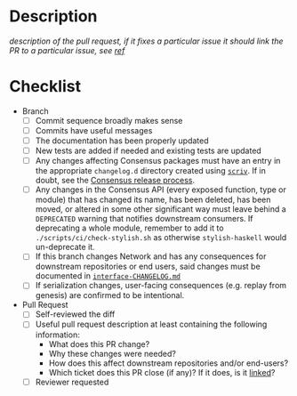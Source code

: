 # Description

<!-- CI flakiness -- delete this before opening a PR

Sadly, some CI checks are currently flaky. Right now, this includes:

 - GH Actions Windows job sometimes run out of memory

 - The tests in WallClock.delay* can fail under load (quite rarely), see #3894

 - The "Subscription.Resolve Subscribe (IO)" test sometimes fails

 - ThreadNet tests that involve two eras might fail with a node failing to pipeline, see #4285

If you encounter one of these, try restarting the job to see if the failure vanishes. If it does not or when in doubt, consider posting in the #network or #consensus channels on Slack.
-->

_description of the pull request, if it fixes a particular issue it should link the PR to a particular issue, see [ref](https://docs.github.com/en/issues/tracking-your-work-with-issues/linking-a-pull-request-to-an-issue#linking-a-pull-request-to-an-issue-using-a-keyword=)_

# Checklist

- Branch
    - [ ] Commit sequence broadly makes sense
    - [ ] Commits have useful messages
    - [ ] The documentation has been properly updated
    - [ ] New tests are added if needed and existing tests are updated
    - [ ] Any changes affecting Consensus packages must have an entry in the appropriate `changelog.d` directory created using [`scriv`](https://github.com/input-output-hk/scriv). If in doubt, see the [Consensus release process](../ouroboros-consensus/docs/ReleaseProcess.md).
    - [ ] Any changes in the Consensus API (every exposed function, type or module) that has changed its name, has been deleted, has been moved, or altered in some other significant way must leave behind a `DEPRECATED` warning that notifies downstream consumers. If deprecating a whole module, remember to add it to `./scripts/ci/check-stylish.sh` as otherwise `stylish-haskell` would un-deprecate it.
    - [ ] If this branch changes Network and has any consequences for downstream repositories or end users, said changes must be documented in [`interface-CHANGELOG.md`](../docs/interface-CHANGELOG.md)
    - [ ] If serialization changes, user-facing consequences (e.g. replay from genesis) are confirmed to be intentional.
- Pull Request
    - [ ] Self-reviewed the diff
    - [ ] Useful pull request description at least containing the following information:
      - What does this PR change?
      - Why these changes were needed?
      - How does this affect downstream repositories and/or end-users?
      - Which ticket does this PR close (if any)? If it does, is it [linked](https://docs.github.com/en/issues/tracking-your-work-with-issues/linking-a-pull-request-to-an-issue)?
    - [ ] Reviewer requested
